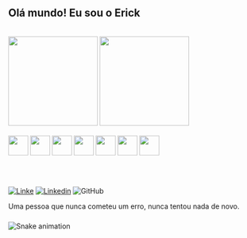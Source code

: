 
## Olá mundo! Eu sou o Erick 

<br>
<div>
  <img height="180em" src= "https://github-readme-stats.vercel.app/api?username=ErikeRodrigues&theme=dracula&show_icons=true" />
  <img height="180em" src= "https://github-readme-stats.vercel.app/api/top-langs/?username=ErikeRodrigues&layout=compact&theme=dracula" />
</div>

  
<div style="display: inline_block"><br>
    <img height="40px" src="https://cdn.jsdelivr.net/gh/devicons/devicon/icons/html5/html5-original-wordmark.svg" />
    <img height="40px" src="https://cdn.jsdelivr.net/gh/devicons/devicon/icons/css3/css3-original-wordmark.svg" />
    <img height="40px" src="https://cdn.jsdelivr.net/gh/devicons/devicon/icons/javascript/javascript-original.svg" />
    <img height="40px" src="https://cdn.jsdelivr.net/gh/devicons/devicon/icons/typescript/typescript-original.svg" />
    <img height="40px" src="https://cdn.jsdelivr.net/gh/devicons/devicon/icons/nodejs/nodejs-original-wordmark.svg" />
    <img height="40px" src="https://cdn.jsdelivr.net/gh/devicons/devicon/icons/react/react-original-wordmark.svg" />
    <img height="40px" src="https://cdn.jsdelivr.net/gh/devicons/devicon/icons/bootstrap/bootstrap-original.svg" />
</div>  

##
<br>

[![Linke](https://img.shields.io/badge/Instagram-E4405F?style=for-the-badge&logo=instagram&logoColor=white)](https://www.instagram.com/erick_rodrigues34/)
[![Linkedin](https://img.shields.io/badge/LinkedIn-0077B5?style=for-the-badge&logo=linkedin&logoColor=white)](https://www.linkedin.com/in/erick-rodrigues-l021/)
![GitHub](https://img.shields.io/badge/github-%23121011.svg?style=for-the-badge&logo=github&logoColor=white) <br>

Uma pessoa que nunca cometeu um erro, nunca tentou nada de novo.

###

![Snake animation](https://github.com/ErikeRodrigues/ErikeRodrigues/blob/output/github-contribution-grid-snake.svg)
